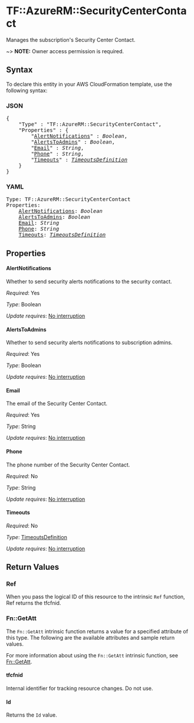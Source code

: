 # TF::AzureRM::SecurityCenterContact

Manages the subscription's Security Center Contact.

~> **NOTE:** Owner access permission is required.

## Syntax

To declare this entity in your AWS CloudFormation template, use the following syntax:

### JSON

<pre>
{
    "Type" : "TF::AzureRM::SecurityCenterContact",
    "Properties" : {
        "<a href="#alertnotifications" title="AlertNotifications">AlertNotifications</a>" : <i>Boolean</i>,
        "<a href="#alertstoadmins" title="AlertsToAdmins">AlertsToAdmins</a>" : <i>Boolean</i>,
        "<a href="#email" title="Email">Email</a>" : <i>String</i>,
        "<a href="#phone" title="Phone">Phone</a>" : <i>String</i>,
        "<a href="#timeouts" title="Timeouts">Timeouts</a>" : <i><a href="timeoutsdefinition.md">TimeoutsDefinition</a></i>
    }
}
</pre>

### YAML

<pre>
Type: TF::AzureRM::SecurityCenterContact
Properties:
    <a href="#alertnotifications" title="AlertNotifications">AlertNotifications</a>: <i>Boolean</i>
    <a href="#alertstoadmins" title="AlertsToAdmins">AlertsToAdmins</a>: <i>Boolean</i>
    <a href="#email" title="Email">Email</a>: <i>String</i>
    <a href="#phone" title="Phone">Phone</a>: <i>String</i>
    <a href="#timeouts" title="Timeouts">Timeouts</a>: <i><a href="timeoutsdefinition.md">TimeoutsDefinition</a></i>
</pre>

## Properties

#### AlertNotifications

Whether to send security alerts notifications to the security contact.

_Required_: Yes

_Type_: Boolean

_Update requires_: [No interruption](https://docs.aws.amazon.com/AWSCloudFormation/latest/UserGuide/using-cfn-updating-stacks-update-behaviors.html#update-no-interrupt)

#### AlertsToAdmins

Whether to send security alerts notifications to subscription admins.

_Required_: Yes

_Type_: Boolean

_Update requires_: [No interruption](https://docs.aws.amazon.com/AWSCloudFormation/latest/UserGuide/using-cfn-updating-stacks-update-behaviors.html#update-no-interrupt)

#### Email

The email of the Security Center Contact.

_Required_: Yes

_Type_: String

_Update requires_: [No interruption](https://docs.aws.amazon.com/AWSCloudFormation/latest/UserGuide/using-cfn-updating-stacks-update-behaviors.html#update-no-interrupt)

#### Phone

The phone number of the Security Center Contact.

_Required_: No

_Type_: String

_Update requires_: [No interruption](https://docs.aws.amazon.com/AWSCloudFormation/latest/UserGuide/using-cfn-updating-stacks-update-behaviors.html#update-no-interrupt)

#### Timeouts

_Required_: No

_Type_: <a href="timeoutsdefinition.md">TimeoutsDefinition</a>

_Update requires_: [No interruption](https://docs.aws.amazon.com/AWSCloudFormation/latest/UserGuide/using-cfn-updating-stacks-update-behaviors.html#update-no-interrupt)

## Return Values

### Ref

When you pass the logical ID of this resource to the intrinsic `Ref` function, Ref returns the tfcfnid.

### Fn::GetAtt

The `Fn::GetAtt` intrinsic function returns a value for a specified attribute of this type. The following are the available attributes and sample return values.

For more information about using the `Fn::GetAtt` intrinsic function, see [Fn::GetAtt](https://docs.aws.amazon.com/AWSCloudFormation/latest/UserGuide/intrinsic-function-reference-getatt.html).

#### tfcfnid

Internal identifier for tracking resource changes. Do not use.

#### Id

Returns the <code>Id</code> value.

